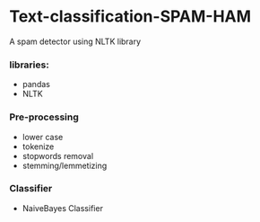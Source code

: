 # Text-classification-SPAM-HAM
A spam detector using NLTK library


### libraries:
- pandas
- NLTK

### Pre-processing
- lower case
- tokenize
- stopwords removal
- stemming/lemmetizing

### Classifier
- NaiveBayes Classifier
